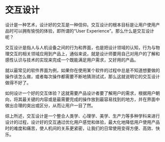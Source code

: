 # 交互设计
设计是一种艺术，设计好的交互是一种信仰。交互设计的根本目标是让用户使用产品时可以拥有愉悦的体验，即所谓的“User Experience”。那么什么是交互设计呢？

交互设计是指人与人机设备之间的行为和界面，也是把设计领域的认知，行为与物理交互的相关领域应用到产品上，通俗来说，就是设计师要用自己对用户的了解和感性认识与技术的实现来完成一个既能满足用户需求，又好用的产品。

就以最常见的软件界面为例，如果你在使用某个软件的过程中总是不知道想要做的操作该怎么做，或者每次操作都需要不断地猜测试试，那么这就说明它的交互设计做得不好了。

如何设计一个好的交互体验？这就需要产品设计者要了解用户的需求，根据用户朝向，将其最关键的内容或是最需要完成的操作放到最容易找到的地方，并在界面中做出合理的突出或区分，从而让用户一目了然。

综上所述，交互设计是一个整合人类学、心理学、美学、生产力等多种学科来进行设计的过程，设计好的交互通过优化用户感觉和体验，最大化地降低用户使用产品时的难度和痛苦，使人机间的关系更紧密，让我们的日常使用变得方便、高效、快乐。
